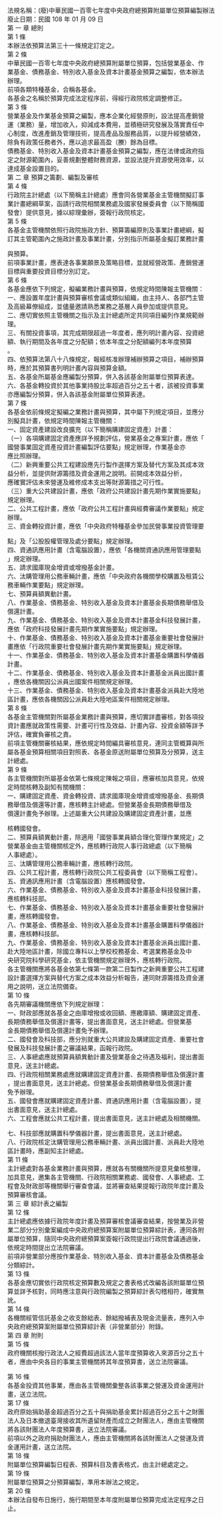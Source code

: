 法規名稱：(廢)中華民國一百零七年度中央政府總預算附屬單位預算編製辦法  
廢止日期：民國 108 年 01 月 09 日  
第 一 章 總則  
第 1 條  
本辦法依預算法第三十一條規定訂定之。  
第 2 條  
中華民國一百零七年度中央政府總預算附屬單位預算，包括營業基金、作  
業基金、債務基金、特別收入基金及資本計畫基金預算之編製，依本辦法  
辦理。  
前項各類特種基金，合稱各基金。  
各基金之名稱於預算完成法定程序前，得經行政院核定調整修正。  
第 3 條  
營業基金及作業基金預算之編製，應本企業化經營原則，設法提高產銷營  
運（業務）量，增加收入，抑減成本費用，並積極研究發展及落實責任中  
心制度，改進產銷及管理技術，提高產品及服務品質，以提升經營績效，  
除負有政策任務者外，應以追求最高盈（賸）餘為目標。  
債務基金、特別收入基金及資本計畫基金預算之編製，應在法律或政府指  
定之財源範圍內，妥善規劃整體財務資源，並設法提升資源使用效率，以  
達成基金設置目的。  
第 二 章 預算之籌劃、編製及審核  
第 4 條  
行政院主計總處（以下簡稱主計總處）應會同各營業基金主管機關擬訂事  
業計畫總綱草案，函請行政院相關業務處及國家發展委員會（以下簡稱國  
發會）提供意見，據以綜理彙辦，簽報行政院核定。  
第 5 條  
各基金主管機關依照行政院施政方針、預算籌編原則及事業計畫總綱，擬  
訂其主管範圍內之施政計畫及事業計畫，分別指示所屬基金擬訂業務計畫  


與預算。  
前項事業計畫，應表達各事業願景及策略目標，並就經營政策、產銷營運  
目標與重要投資目標分別訂定。  
第 6 條  
各基金應依下列規定，擬編業務計畫與預算，依規定時間陳報主管機關：  
一、應設置年度計畫與預算審核會議或類似組織，由主持人、各部門主管  
及高級幕僚組成，並儘量邀請熟悉業務之基層人員參加或提供意見。  
二、應切實依照主管機關之指示及主計總處所定共同項目編列作業規範辦  
理。  
三、有關投資事項，其完成期限超過一年度者，應列明計畫內容、投資總  
額、執行期間及各年度之分配額；依本年度之分配額編列本年度預算  
。  
四、依預算法第八十八條規定，報經核准辦理補辦預算之項目，補辦預算  
時，應於其預算書列明計畫內容與預算金額。  
五、各基金所屬基金應編製分預算，併入各該基金附屬單位預算表達。  
六、各基金轉投資於其他事業持股比率超過百分之五十者，該被投資事業  
亦應編製分預算，併入各該基金附屬單位預算表達。  
第 7 條  
各基金依前條規定擬編之業務計畫與預算，其中屬下列規定項目，並應分  
別擬具計畫，依規定時間陳報主管機關：  
一、固定資產建設改良擴充（以下簡稱購建固定資產）計畫：  
（一）各項購建固定資產應詳予規劃評估，營業基金之專案計畫，應依「  
國營事業固定資產投資計畫編製評估要點」規定辦理，作業基金亦  
應比照辦理。  
（二）新興重要公共工程建設應先行製作選擇方案及替代方案及其成本效  
益分析，並提供財源籌措及資金運用之說明。前開成本效益分析，  
應確實評估未來營運及維修成本支出等財源籌措之可行性。  
（三）重大公共建設計畫，應依「政府公共建設計畫先期作業實施要點」  
規定辦理。  
二、公共工程計畫，應依「政府公共工程計畫與經費審議作業要點」規定  
辦理。  
三、資金轉投資計畫，應依「中央政府特種基金參加民營事業投資管理要  


點」及「公股股權管理及處分要點」規定辦理。  
四、資通訊應用計畫（含電腦設置），應依「各機關資通訊應用管理要點  
」規定辦理。  
五、請求國庫現金增資或增撥基金計畫。  
六、汰購管理用公務車輛計畫，應依「中央政府各機關學校購置及租賃公  
務車輛作業要點」規定辦理。  
七、預算員額異動計畫。  
八、作業基金、債務基金、特別收入基金及資本計畫基金長期債務舉借及  
償還計畫。  
九、作業基金、債務基金、特別收入基金及資本計畫基金科技發展計畫，  
應依「政府科技發展計畫先期作業實施要點」規定辦理。  
十、作業基金、債務基金、特別收入基金及資本計畫基金重要社會發展計  
畫應依「行政院重要社會發展計畫先期作業實施要點」規定辦理。  
十一、作業基金、債務基金、特別收入基金及資本計畫基金購置科學儀器  
計畫。  
十二、作業基金、債務基金、特別收入基金及資本計畫基金派員出國計畫  
，應依各機關因公派員出國案件相關規定辦理。  
十三、作業基金、債務基金、特別收入基金及資本計畫基金派員赴大陸地  
區計畫，應依各機關因公派員赴大陸地區案件相關規定辦理。  
第 8 條  
各基金主管機關對所屬基金業務計畫與預算，應切實詳盡審核，對各項投  
資計畫應就政策性需要、計畫可行性及效益、計畫內容、投資金額等詳予  
評估，確實負審核之責。  
前項主管機關審核結果，應依規定時間編具審核意見，連同主管概算與所  
屬各基金預算相關項目對照表、各基金原送附屬單位預算及分預算，送主  
計總處。  
第 9 條  
各主管機關對所屬基金依第七條規定陳報之項目，應審核加具意見，依規  
定時間核轉及副知有關機關：  
一、購建固定資產、資金轉投資、請求國庫現金增資或增撥基金、長期債  
務舉借及償還等計畫，應核轉主計總處。但營業基金長期債務舉借及  
償還計畫免予辦理。上述屬重大公共建設及購建固定資產計畫，並應  


核轉國發會。  
二、預算員額異動計畫，除適用「國營事業員額合理化管理作業規定」之  
營業基金由主管機關核定外，應核轉行政院人事行政總處（以下簡稱  
人事總處）。  
三、汰購管理用公務車輛計畫，應核轉行政院。  
四、公共工程計畫，應核轉行政院公共工程委員會（以下簡稱工程會）。  
五、資通訊應用計畫（含電腦設置）應核轉國發會。  
六、作業基金、債務基金、特別收入基金及資本計畫基金科技發展計畫，  
應核轉科技部。  
七、作業基金、債務基金、特別收入基金及資本計畫基金重要社會發展計  
畫，應核轉國發會。  
八、作業基金、債務基金、特別收入基金及資本計畫基金購置科學儀器計  
畫，應核轉科技部。  
九、作業基金、債務基金、特別收入基金及資本計畫基金派員出國計畫、  
赴大陸地區計畫，除國立專科以上學校校務基金、考選業務基金及中  
央研究院科學研究基金，依主管機關規定辦理外，應核轉行政院。  
各主管機關應將各基金依第七條第一款第二目製作之新興重要公共工程建  
設計畫選擇方案與替代方案之成本效益分析報告，連同財源籌措及資金運  
用之說明，送立法院備查。  
第 10 條  
各先期審議機關應依下列規定辦理：  
一、財政部應就各基金之由庫增撥或收回額、應繳庫額、購建固定資產、  
長期債務舉借及償還計畫等，提出書面意見，送主計總處。但營業基  
金長期債務舉借及償還計畫免予辦理。  
二、國發會及科技部，應分別就重大公共建設及購建固定資產、重要社會  
發展及科技發展計畫之審議結果，函報行政院。  
三、人事總處應就預算員額異動計畫及營業基金之待遇及福利，提出書面  
意見，送主計總處。  
四、行政院相關業務處應就購建固定資產計畫、長期債務舉借及償還計畫  
，提出書面意見，送主計總處。但營業基金長期債務舉借及償還計畫  
免予辦理。  
五、國發會應就購建固定資產計畫、資通訊應用計畫（含電腦設置），提  
出書面意見，送主計總處。  
六、工程會應就公共工程計畫，提出書面意見，送主計總處及相關機關。  


七、科技部應就購置科學儀器計畫，提出書面意見，送主計總處。  
八、行政院核定汰購管理用公務車輛計畫、派員出國計畫、派員赴大陸地  
區計畫時，應副知主計總處。  
第 11 條  
主計總處對各基金業務計畫與預算，應就各有關機關所提意見彙核整理，  
加具意見，邀集各主管機關、行政院相關業務處、國發會、人事總處、工  
程會及財政部等機關舉行審查會議，並將審查結果提報行政院年度計畫及  
預算審核會議。  
第 三 章 綜計表之編製  
第 12 條  
主計總處應依據行政院年度計畫及預算審核會議審查結果，按營業及非營  
業二部分分別彙案編成中央政府總預算案附屬單位預算綜計表，連同各附  
屬單位預算，隨同中央政府總預算案簽報行政院提出行政院會議通過後，  
依規定時間提出立法院審議。  
前項非營業部分應按作業基金、特別收入基金、資本計畫基金及債務基金  
分類綜計。  
第 13 條  
各基金應切實依行政院核定預算數及規定之書表格式改編各該附屬單位預  
算並詳予核對，同時應注意與行政院編製之預算綜計表勾稽相符，確實無  
訛。  
第 14 條  
各機關經管信託基金之收支餘絀表、餘絀撥補表及現金流量表，應列入中  
央政府總預算案附屬單位預算綜計表（非營業部分）附錄。  
第 四 章 附則  
第 15 條  
政府機關核撥行政法人之經費超過該法人當年度預算收入來源百分之五十  
者，應由中央各目的事業主管機關將其年度預算書，送立法院審議。  


第 16 條  
各基金投資其他事業，應由各主管機關彙整各該事業之營運及資金運用計  
畫，送立法院。  
第 17 條  
政府原始捐助基金超過百分之五十與捐助基金累計超過百分之五十之財團  
法人及日本撤退臺灣接收其所遺留財產而成立之財團法人，應由主管機關  
將各該財團法人年度預算書，送立法院審議。  
前項以外之政府捐助財團法人，應由主管機關將各該財團法人之營運及資  
金運用計畫，送立法院。  
第 18 條  
附屬單位預算編製日程表、預算科目及書表格式，由主計總處定之。  
第 19 條  
附屬單位預算之分預算編製，準用本辦法之規定。  
第 20 條  
本辦法自發布日施行，施行期間至本年度附屬單位預算完成法定程序之日  
止。  


